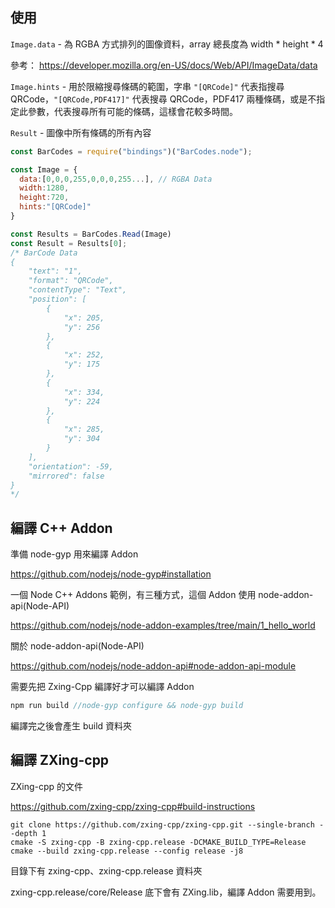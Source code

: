 ## 使用

`Image.data` - 為 RGBA 方式排列的圖像資料，array 總長度為 width * height * 4

參考： https://developer.mozilla.org/en-US/docs/Web/API/ImageData/data

`Image.hints` - 用於限縮搜尋條碼的範圍，字串 `"[QRCode]"` 代表指搜尋QRCode，`"[QRCode,PDF417]"` 代表搜尋 QRCode，PDF417 兩種條碼，或是不指定此參數，代表搜尋所有可能的條碼，這樣會花較多時間。

`Result` - 圖像中所有條碼的所有內容

```js
const BarCodes = require("bindings")("BarCodes.node");

const Image = {
  data:[0,0,0,255,0,0,0,255...], // RGBA Data
  width:1280,
  height:720,
  hints:"[QRCode]" 
}

const Results = BarCodes.Read(Image)
const Result = Results[0];
/* BarCode Data
{
    "text": "1",
    "format": "QRCode",
    "contentType": "Text",
    "position": [
        {
            "x": 205,
            "y": 256
        },
        {
            "x": 252,
            "y": 175
        },
        {
            "x": 334,
            "y": 224
        },
        {
            "x": 285,
            "y": 304
        }
    ],
    "orientation": -59,
    "mirrored": false
}
*/
```

## 編譯 C++ Addon

準備 node-gyp 用來編譯 Addon

https://github.com/nodejs/node-gyp#installation

一個 Node C++ Addons 範例，有三種方式，這個 Addon 使用 node-addon-api(Node-API)

https://github.com/nodejs/node-addon-examples/tree/main/1_hello_world

關於 node-addon-api(Node-API)

https://github.com/nodejs/node-addon-api#node-addon-api-module

需要先把 Zxing-Cpp 編譯好才可以編譯 Addon

```js
npm run build //node-gyp configure && node-gyp build
```

編譯完之後會產生 build 資料夾

## 編譯 ZXing-cpp

ZXing-cpp 的文件

https://github.com/zxing-cpp/zxing-cpp#build-instructions

```
git clone https://github.com/zxing-cpp/zxing-cpp.git --single-branch --depth 1
cmake -S zxing-cpp -B zxing-cpp.release -DCMAKE_BUILD_TYPE=Release
cmake --build zxing-cpp.release --config release -j8
```

目錄下有 zxing-cpp、zxing-cpp.release 資料夾

zxing-cpp.release/core/Release 底下會有 ZXing.lib，編譯 Addon 需要用到。


